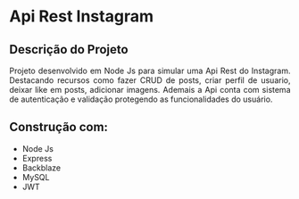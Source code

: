 # Api Rest Instagram
## Descrição do Projeto
<p align="justify">Projeto desenvolvido em Node Js para simular uma Api Rest do Instagram. Destacando recursos como fazer CRUD de posts, criar perfil de usuario, deixar like em posts, adicionar imagens. 
Ademais a Api conta com sistema de autenticação e validação protegendo as funcionalidades do usuário.</p>

## Construção com:
- Node Js
- Express
- Backblaze
- MySQL
- JWT
